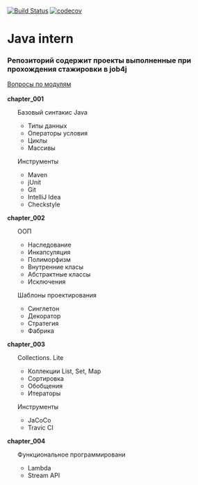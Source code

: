 ﻿[![Build Status](https://travis-ci.org/Darmandi/Java_intern.svg?branch=master)](https://travis-ci.org/Darmandi/Java_intern)
[![codecov](https://codecov.io/gh/Darmandi/Java_intern/branch/master/graph/badge.svg)](https://codecov.io/gh/Darmandi/Java_intern)
# Java intern 
 <h3>Репозиторий содержит проекты выполненные при прохождения стажировки в job4j</h3>
 <a href="https://darmandi.github.io/Java_intern/">Вопросы по модулям</a><br><br>
 <strong>chapter_001</strong><br>
 <ul>Базовый синтакис Java
 <ul>
 <li>Типы данных</li>
 <li>Операторы условия</li>
 <li>Циклы</li>
 <li>Массивы </li> </ul></ul>
 <ul>Инструменты
 <ul>
 <li>Maven</li>
 <li>jUnit</li>
 <li>Git</li>
 <li>IntelliJ Idea</li>
 <li>Сheckstyle</li></ul></ul>
 
 <strong>chapter_002</strong>
 <ul>ООП
 <ul>
 <li>Наследование</li>
 <li>Инкапсуляция</li>
 <li>Полиморфизм</li>
 <li>Внутренние класы</li>
 <li>Абстрактные классы</li>
 <li>Исключения</li>
 </ul></ul>
 <ul>Шаблоны проектирования
 <ul>
 <li>Синглетон</li>
 <li>Декоратор</li>
 <li>Стратегия</li>
 <li>Фабрика</li>
 </ul></ul>
 
 <strong>chapter_003</strong><br>
 <ul>Collections. Lite
 <ul>
 <li>Коллекции List, Set, Map</li>
 <li>Сортировка</li>
 <li>Обобщения</li>
 <li>Итераторы</li>
 </ul></ul>
 <ul>Инструменты
  <ul>
  <li>JaCoCo</li>
  <li>Travic CI</li>
  </ul></ul>
  
  <strong>chapter_004</strong><br>
   <ul>Функциональное программировани
   <ul>
   <li>Lambda</li>
   <li>Stream API</li>
   </ul></ul>

